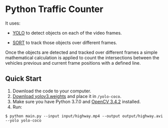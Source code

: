 # Python Traffic Counter

It uses:

* [YOLO](https://www.pyimagesearch.com/2018/11/12/yolo-object-detection-with-opencv) to detect objects on each of the video frames.

* [SORT](https://github.com/abewley/sort) to track those objects over different frames.

Once the objects are detected and tracked over different frames a simple mathematical calculation is applied to count the intersections between the vehicles previous and current frame positions with a defined line.

## Quick Start

1. Download the code to your computer.
2. [Download yolov3.weights](https://www.dropbox.com/s/99mm7olr1ohtjbq/yolov3.weights?dl=0) and place it in `/yolo-coco`.
3. Make sure you have Python 3.7.0 and [OpenCV 3.4.2](https://www.pyimagesearch.com/opencv-tutorials-resources-guides/) installed.
4. Run:
```
$ python main.py --input input/highway.mp4 --output output/highway.avi --yolo yolo-coco
```
